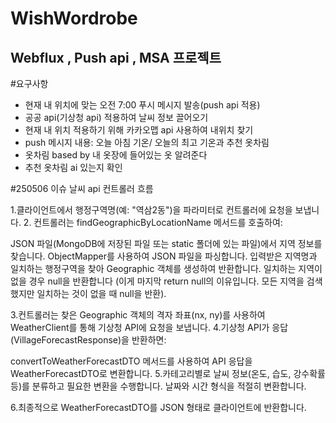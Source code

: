 # WishWordrobe

## Webflux , Push api , MSA 프로젝트

#요구사항
- 현재 내 위치에 맞는 오전 7:00 푸시 메시지 발송(push api 적용)
- 공공 api(기상청 api) 적용하여 날씨 정보 끌어오기
- 현재 내 위치 적용하기 위해 카카오맵 api 사용하여 내위치 찾기
- push 메시지 내용: 오늘 아침 기온/ 오늘의 최고 기온과 추천 옷차림
- 옷차림 based by  내 옷장에 들어있는 옷 알려준다
- 추천 옷차림 ai 있는지 확인






#250506 이슈
날씨 api 컨트롤러 흐름

1.클라이언트에서 행정구역명(예: "역삼2동")을 파라미터로 컨트롤러에 요청을 보냅니다.
2. 컨트롤러는 findGeographicByLocationName 메서드를 호출하여:

JSON 파일(MongoDB에 저장된 파일 또는 static 폴더에 있는 파일)에서 지역 정보를 찾습니다.
ObjectMapper를 사용하여 JSON 파일을 파싱합니다.
입력받은 지역명과 일치하는 행정구역을 찾아 Geographic 객체를 생성하여 반환합니다.
일치하는 지역이 없을 경우 null을 반환합니다 (이게 마지막 return null의 이유입니다. 모든 지역을 검색했지만 일치하는 것이 없을 때 null을 반환).


3.컨트롤러는 찾은 Geographic 객체의 격자 좌표(nx, ny)를 사용하여 WeatherClient를 통해 기상청 API에 요청을 보냅니다.
4.기상청 API가 응답(VillageForecastResponse)을 반환하면:

convertToWeatherForecastDTO 메서드를 사용하여 API 응답을 WeatherForecastDTO로 변환합니다.
5.카테고리별로 날씨 정보(온도, 습도, 강수확률 등)를 분류하고 필요한 변환을 수행합니다.
날짜와 시간 형식을 적절히 변환합니다.


6.최종적으로 WeatherForecastDTO를 JSON 형태로 클라이언트에 반환합니다.

